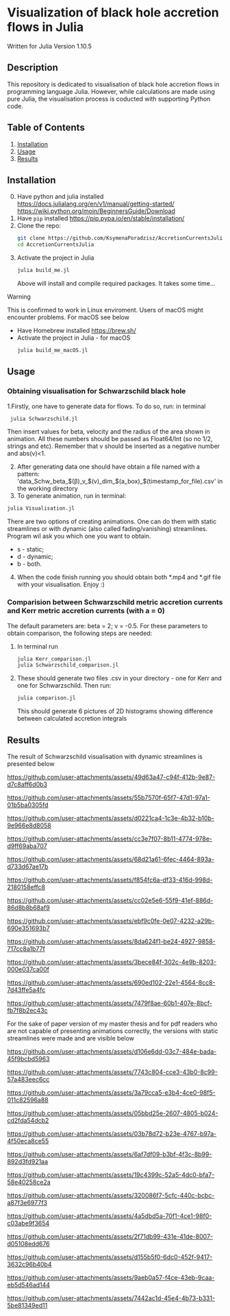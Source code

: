 # Visualization of black hole accretion flows in Julia
Written for Julia Version 1.10.5
## Description
This repository is dedicated to visualisation of black hole accretion flows in programming language Julia. However, while calculations are made using pure Julia, the visualisation process is coducted with supporting Python code. 

## Table of Contents
1. [Installation](#installation)
2. [Usage](#usage)
3. [Results](#results)

## Installation
0. Have python and julia installed https://docs.julialang.org/en/v1/manual/getting-started/ https://wiki.python.org/moin/BeginnersGuide/Download
1.  Have ```pip``` installed https://pip.pypa.io/en/stable/installation/
2. Clone the repo:
   ```bash
   git clone https://github.com/KsymenaPoradzisz/AccretionCurrentsJulia
   cd AccretionCurrentsJulia
   ```
4. Activate the project in Julia
   ```bash
   julia build_me.jl
   ```
    Above will install and compile required packages. It takes some time...
> [!WARNING]  
>  This is confirmed to work in Linux enviroment. Users of macOS might encounter problems. For macOS see below
   - Have Homebrew installed https://brew.sh/
   - Activate the project in Julia - for macOS
       ```bash
      julia build_me_macOS.jl
      ```
     
   
 
## Usage
### Obtaining visualisation for Schwarzschild black hole
1.Firstly, one have to generate data for flows. To do so, run: in terminal
```bash
 julia Schwarzschild.jl
```

Then insert values for beta, velocity and the radius of the area shown in animation. All these numbers should be passed as Float64/Int (so no 1/2, strings and etc). Remember that v should be inserted as a negative number and abs(v)<1.

2. After generating data one should have obtain a file named with a pattern: 'data\_Schw\_beta\_\$(β)\_v\_\$(v)\_dim\_\$(a_box)\_\$(timestamp_for_file).csv' in the working directory
3. To generate animation, run in terminal:
```bash
julia Visualisation.jl
```
There are two options of creating animations. One can do them with static streamlines or with dynamic (also called fading/vanishing) streamlines. Program wil ask you which one you want to obtain. 
- s - static;
- d - dynamic; 
- b - both.

4. When the code finish running you should obtain both *.mp4 and *.gif file with your visualisation. Enjoy :)

### Comparision between Schwarzschild metric accretion currents and Kerr metric accretion currents (with a = 0)

The default parameters are: beta = 2; v = -0.5.
For these parameters to obtain comparison, the following steps are needed:
1. In terminal run
   ```bash
   julia Kerr_comparison.jl
   julia Schwarzschild_comparison.jl
   ```
2. These should generate two files .csv in your directory - one for Kerr and one for Schwarzschild. Then run:
   ```bash
   julia comparison.jl
   ```
   This should generate 6 pictures of 2D histograms showing difference between calculated accretion integrals 

## Results
   
The result of Schwarzschild visualisation with dynamic streamlines is presented below


https://github.com/user-attachments/assets/49d63a47-c94f-412b-9e87-d7c8aff6d0b3

https://github.com/user-attachments/assets/55b7570f-65f7-47d1-97a1-01b5ba0305fd

https://github.com/user-attachments/assets/d0221ca4-1c3e-4b32-b10b-9e966e8d8058

https://github.com/user-attachments/assets/cc3e7f07-8b11-4774-978e-d9ff69aba707

https://github.com/user-attachments/assets/68d21a61-6fec-4464-893a-d733d67ae17b

https://github.com/user-attachments/assets/f854fc6a-df33-416d-998d-2180158effc8

https://github.com/user-attachments/assets/cc02e5e6-55f9-41ef-886d-86d8b8b68af9

https://github.com/user-attachments/assets/ebf9c0fe-0e07-4232-a29b-690e351693b7

https://github.com/user-attachments/assets/8da624f1-be24-4927-9858-717cc8a1b77f

https://github.com/user-attachments/assets/3bece84f-302c-4e9b-8203-000e037ca00f

https://github.com/user-attachments/assets/690ed102-22e1-4564-8cc8-7d43ffe5a4fc

https://github.com/user-attachments/assets/7479f8ae-60b1-407e-8bcf-fb7f8b2ec43c



For the sake of paper version of my master thesis and for pdf readers who are not capable of presenting animations correctly, the versions with static streamlines were made and are visible below

https://github.com/user-attachments/assets/d106e6dd-03c7-484e-bada-45f9bcbd5963

https://github.com/user-attachments/assets/7743c804-cce3-43b0-8c99-57a483eec6cc

https://github.com/user-attachments/assets/3a79cca5-e3b4-4ce0-98f5-011c82596a88

https://github.com/user-attachments/assets/05bbd25e-2607-4805-b024-cd2fda54dcb2

https://github.com/user-attachments/assets/03b78d72-b23e-4767-b97a-4f50eca8ce55

https://github.com/user-attachments/assets/6af7df09-b3bf-4f3c-8b99-892d3fd921aa

https://github.com/user-attachments/assets/19c4399c-52a5-4dc0-bfa7-58e40258ce2a

https://github.com/user-attachments/assets/320086f7-5cfc-440c-bcbc-a87f3e6977f3

https://github.com/user-attachments/assets/4a5dbd5a-70f1-4ce1-98f0-c03abe9f3654

https://github.com/user-attachments/assets/2f71db99-431e-41de-8007-d05108edd676

https://github.com/user-attachments/assets/d155b5f0-6dc0-452f-9417-3632c96b40b4

https://github.com/user-attachments/assets/9aeb0a57-f4ce-43eb-9caa-eb5d546ad144

https://github.com/user-attachments/assets/7442ac1d-45e4-4b73-b331-5be81349ed11



